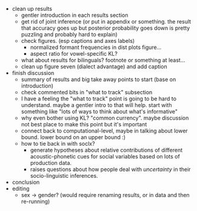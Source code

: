 
* clean up results
    * gentler introduction in each results section
    * get rid of joint inference (or put in appendix or something. the result that accuracy goes up but posterior probability goes down is pretty puzzling and probably hard to explain)
    * check figures. (esp captions and axes labels)
        * normalized formant frequencies in dist plots figure...
        * aspect ratio for vowel-specific KL?
    * what about results for bilinguals? footnote or something at least...
    * clean up figure seven (dialect advantage) and add caption
* finish discussion
    * summary of results and big take away points to start (base on introduction)
    * check commented bits in "what to track" subsection
    * I have a feeling the "what to track" point is going to be hard to understand. maybe a gentler intro to that will help. start with something like "lots of ways to think about what's informative"
    * why even bother using KL? "common currency". maybe discussion not best place to make this point but it's important
    * connect back to computational-level, maybe in talking about lower bound. lower bound on an upper bound :)
    * how to tie back in with soclx?
        * generate hypotheses about relative contributions of different acoustic-phonetic cues for social variables based on lots of production data.
        * raises questions about how people deal with _uncertainty_ in their socio-linguistic inferences.
* conclusion
* editing
    * sex -> gender? (would require renaming results, or in data and then re-running)

